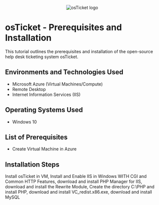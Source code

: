 <p align="center">
<img src="https://i.imgur.com/Clzj7Xs.png" alt="osTicket logo"/>
</p>

<h1>osTicket - Prerequisites and Installation</h1>
This tutorial outlines the prerequisites and installation of the open-source help desk ticketing system osTicket.<br />




<h2>Environments and Technologies Used</h2>

- Microsoft Azure (Virtual Machines/Compute)
- Remote Desktop
- Internet Information Services (IIS)

<h2>Operating Systems Used </h2>

- Windows 10</b> 

<h2>List of Prerequisites</h2>

- Create Virtual Machine in Azure 


<h2>Installation Steps</h2>
Install osTicket in VM, Install and Enable IIS in Windows WITH CGI and Common HTTP Features, download and install PHP Manager for IIS, download and install the Rewrite Module, Create the directory C:\PHP and install PHP, download and install VC_redist.x86.exe, download and install MySQL
